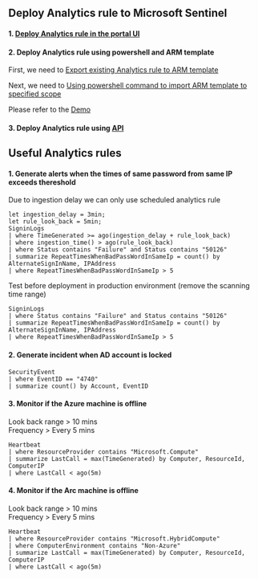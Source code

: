 ## Deploy Analytics rule to Microsoft Sentinel

#### 1. [Deploy Analytics rule in the portal UI](https://learn.microsoft.com/en-us/azure/sentinel/import-export-analytics-rules)
#### 2. Deploy Analytics rule using powershell and ARM template

First, we need to [Export existing Analytics rule to ARM template](https://learn.microsoft.com/en-us/azure/sentinel/import-export-analytics-rules#export-rules)

Next, we need to [Using powershell command to import ARM template to specified scope](https://learn.microsoft.com/en-us/azure/azure-resource-manager/templates/deploy-powershell#deployment-scope)

Please refer to the [Demo](https://github.com/guguji666666/GJS-Sentinel-Tips/blob/main/Repository%20integration/Export%20contents%20to%20ARM%20templates/Export%20analytics%20rules.md#optional-use-powershell-to-import-arm-template)

#### 3. Deploy Analytics rule using [API](https://learn.microsoft.com/en-us/rest/api/securityinsights/stable/alert-rules)

## Useful Analytics rules

#### 1. Generate alerts when the times of same password from same IP exceeds thereshold

Due to ingestion delay we can only use scheduled analytics rule
```kusto
let ingestion_delay = 3min;
let rule_look_back = 5min;
SigninLogs
| where TimeGenerated >= ago(ingestion_delay + rule_look_back)
| where ingestion_time() > ago(rule_look_back)
| where Status contains "Failure" and Status contains "50126"
| summarize RepeatTimesWhenBadPassWordInSameIp = count() by AlternateSignInName, IPAddress
| where RepeatTimesWhenBadPassWordInSameIp > 5
```

Test before deployment in production environment (remove the scanning time range)
```kusto
SigninLogs
| where Status contains "Failure" and Status contains "50126"
| summarize RepeatTimesWhenBadPassWordInSameIp = count() by AlternateSignInName, IPAddress
| where RepeatTimesWhenBadPassWordInSameIp > 5
```

#### 2. Generate incident when AD account is locked
```kusto
SecurityEvent
| where EventID == "4740"
| summarize count() by Account, EventID
```

#### 3. Monitor if the Azure machine is offline
Look back range > 10 mins <br>
Frequency > Every 5 mins
```kusto
Heartbeat
| where ResourceProvider contains "Microsoft.Compute"
| summarize LastCall = max(TimeGenerated) by Computer, ResourceId, ComputerIP
| where LastCall < ago(5m)
```

#### 4. Monitor if the Arc machine is offline
Look back range > 10 mins <br>
Frequency > Every 5 mins
```kusto
Heartbeat
| where ResourceProvider contains "Microsoft.HybridCompute"
| where ComputerEnvironment contains "Non-Azure"
| summarize LastCall = max(TimeGenerated) by Computer, ResourceId, ComputerIP
| where LastCall < ago(5m)
```


